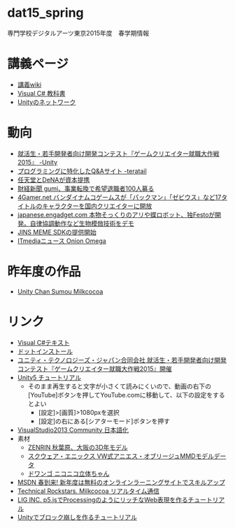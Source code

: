# dat15_spring
専門学校デジタルアーツ東京2015年度　春学期情報

# 講義ページ
- [講義wiki](https://github.com/tanakaedu/dat15_spring/wiki)
- [Visual C# 教科書](https://github.com/tanakaedu/cs-edu)
- [Unityのネットワーク](http://am1tanaka.hatenablog.com/entry/2015/07/10/092140)


# 動向
- [就活生・若手開発者向け開発コンテスト『ゲームクリエイター就職大作戦2015』 -Unity](http://japan.unity3d.com/blog/press/20150619)
- [プログラミングに特化したQ&Aサイト -teratail](https://teratail.com/)
- [任天堂とDeNAが資本提携](http://www.itmedia.co.jp/news/articles/1503/17/news099.html)
- [財経新聞 gumi、事業転換で希望退職者100人募る](http://news.nifty.com/cs/economy/economyalldetail/zaikei-20150328-242724/1.htm)
- [4Gamer.net バンダイナムコゲームスが「パックマン」「ゼビウス」など17タイトルのキャラクターを国内クリエイターに開放](http://www.4gamer.net/games/999/G999905/20150331011/?utm_content=buffer851e4&utm_medium=social&utm_source=twitter.com&utm_campaign=buffer)
- [japanese.engadget.com 本物そっくりのアリや蝶ロボット、独Festoが開発。自律協調動作など生物模倣技術をデモ](http://japanese.engadget.com/2015/04/06/festo/)
- [JINS MEME SDKの提供開始](https://developers.jins.com/ja/)
- [ITmediaニュース Onion Omega](http://www.itmedia.co.jp/news/articles/1504/07/news116.html)


# 昨年度の作品
- [Unity Chan Sumou Milkcocoa](http://edu.amdv.net/dat14/sumou/)


# リンク
- [Visual C#テキスト](https://github.com/tanakaedu/cs-edu)
- [ドットインストール](http://dotinstall.com/)
- [ユニティ・テクノロジーズ・ジャパン合同会社 就活生・若手開発者向け開発コンテスト『ゲームクリエイター就職大作戦2015』開催](http://japan.unity3d.com/blog/press/20150323)
- [Unity5 チュートリアル](http://unity3d.com/jp/learn/tutorials/modules)
    - そのまま再生すると文字が小さくて読みにくいので、動画の右下の[YouTube]ボタンを押してYouTube.comに移動して、以下の設定をするとよい
        - [設定]>[画質]>1080pxを選択
        - [設定]の右にある[シアターモード]ボタンを押す
- [VisualStudio2013 Community 日本語化](http://sh-yoshida.hatenablog.com/entry/2014/11/19/001844)
- 素材
    - [ZENRIN 秋葉原、大阪の3D年モデル](http://www.zenrin.co.jp/product/service/3d/asset/)
    - [スクウェア・エニックス VW式アニエス・オブリージュMMDモデルデータ](http://www.jp.square-enix.com/second/mmd-download.html)
    - [ドワンゴ ニコニコ立体ちゃん](http://3d.nicovideo.jp/alicia/)
- [MSDN 春到来! 新年度は無料のオンラインラーニングサイトでスキルアップ](http://blogs.msdn.com/b/devamm/archive/2015/03/23/10602005.aspx)
- [Technical Rockstars. Milkcocoa リアルタイム通信](https://mlkcca.com/)
- [LIG INC. p5.jsでProcessingのようにリッチなWeb表現を作るチュートリアル](http://liginc.co.jp/web/html-css/html/130834)
- [Unityでブロック崩しを作るチュートリアル](http://am1tanaka.hatenablog.com/entry/2015/05/08/234140)


